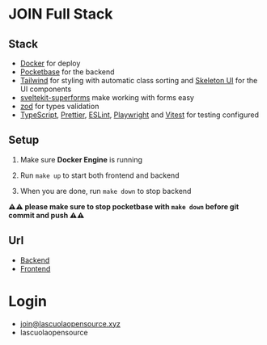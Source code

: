# JOIN Full Stack

## Stack

- [Docker](https://www.docker.com/) for deploy
- [Pocketbase](https://pocketbase.io/) for the backend
- [Tailwind](https://tailwindcss.com/) for styling with automatic class sorting and [Skeleton UI](https://www.skeleton.dev/) for the UI components
- [sveltekit-superforms](https://github.com/ciscoheat/sveltekit-superforms) make working with forms easy
- [zod](https://zod.dev/) for types validation
- [TypeScript](https://www.typescriptlang.org/), [Prettier](https://prettier.io/), [ESLint](https://eslint.org/), [Playwright](https://playwright.dev/) and [Vitest](https://vitest.dev/) for testing configured

## Setup

1. Make sure **Docker Engine** is running

2. Run `make up` to start both frontend and backend

3. When you are done, run `make down` to stop backend

**⚠️⚠️ please make sure to stop pocketbase with `make down` before git commit and push ⚠️⚠️**

## Url

- [Backend](http://localhost:8090/_/)
- [Frontend](http://localhost:5173)

# Login

- join@lascuolaopensource.xyz
- lascuolaopensource

